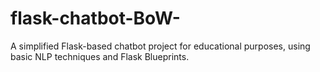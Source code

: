 # flask-chatbot-BoW-
A simplified Flask-based chatbot project for educational purposes, using basic NLP techniques and Flask Blueprints.
